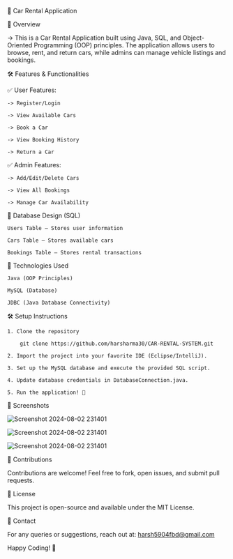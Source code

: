 🚗 Car Rental Application

📌 Overview

-> This is a Car Rental Application built using Java, SQL, and Object-Oriented Programming (OOP) principles. The application allows users to browse, rent, and return cars, while admins can manage vehicle listings and bookings.

🛠️ Features & Functionalities

✅ User Features:

    -> Register/Login
    
    -> View Available Cars
    
    -> Book a Car
    
    -> View Booking History
    
    -> Return a Car

✅ Admin Features:

    -> Add/Edit/Delete Cars
    
    -> View All Bookings
    
    -> Manage Car Availability


💾 Database Design (SQL)
    
    Users Table – Stores user information
    
    Cars Table – Stores available cars
    
    Bookings Table – Stores rental transactions

🚀 Technologies Used

    Java (OOP Principles)
    
    MySQL (Database)
    
    JDBC (Java Database Connectivity)

🛠️ Setup Instructions

    1. Clone the repository
    
        git clone https://github.com/harsharma30/CAR-RENTAL-SYSTEM.git
    
    2. Import the project into your favorite IDE (Eclipse/IntelliJ).
    
    3. Set up the MySQL database and execute the provided SQL script.
    
    4. Update database credentials in DatabaseConnection.java.
    
    5. Run the application! 🚀

📸 Screenshots

![Screenshot 2024-08-02 231401](https://github.com/user-attachments/assets/83602d0d-f2ac-437b-bc1b-012d39f4bf05)

![Screenshot 2024-08-02 231401](https://github.com/user-attachments/assets/83602d0d-f2ac-437b-bc1b-012d39f4bf05)

![Screenshot 2024-08-02 231401](https://github.com/user-attachments/assets/83602d0d-f2ac-437b-bc1b-012d39f4bf05)


🤝 Contributions

Contributions are welcome! Feel free to fork, open issues, and submit pull requests.



📜 License

This project is open-source and available under the MIT License.



📩 Contact

For any queries or suggestions, reach out at: harsh5904fbd@gmail.com

Happy Coding! 🚀

